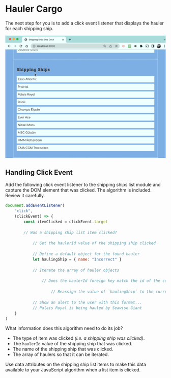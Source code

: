 # Hauler Cargo

The next step for you is to add a click event listener that displays the hauler for each shipping ship.

![](./images/shipping-ships-click.gif)

## Handling Click Event

Add the following click event listener to the shipping ships list module and capture the DOM element that was clicked. The algorithm is included. Review it carefully.

```js
document.addEventListener(
    "click",
    (clickEvent) => {
        const itemClicked = clickEvent.target

        // Was a shipping ship list item clicked?

            // Get the haulerId value of the shipping ship clicked

            // Define a default object for the found hauler
            let haulingShip = { name: "Incorrect" }

            // Iterate the array of hauler objects

                // Does the haulerId foreign key match the id of the current hauler?

                    // Reassign the value of `haulingShip` to the current hauler

            // Show an alert to the user with this format...
            // Palais Royal is being hauled by Seawise Giant
    }
)
```

What information does this algorithm need to do its job?

* The type of item was clicked _(i.e. a shipping ship was clicked)_.
* The `haulerId` value of the shipping ship that was clicked.
* The name of the shipping ship that was clicked.
* The array of haulers so that it can be iterated.

Use data attributes on the shipping ship list items to make this data available to your JavaScript algorithm when a list item is clicked.
